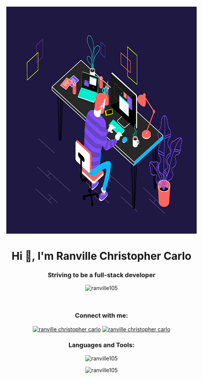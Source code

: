 <!-- Center-align your name and introduction -->

<p align="center" ><img src="dev.gif" alt="My Image" width="800" height="600"></p>



<h1 align="center">Hi 👋, I'm Ranville Christopher Carlo</h1>
<h3 align="center">Striving to be a full-stack developer</h3>

<!-- Center-align the profile views badge -->
<p align="center">
  <img src="https://komarev.com/ghpvc/?username=ranville105&label=Profile%20views&color=0e75b6&style=flat" alt="ranville105" />
</p>



<!-- Center-align the GitHub trophies -->


<!-- Add some space -->
<br>

<!-- Center-align the content below -->
<p align="center">
  <!-- Content here -->
</p>

<!-- Center-align the social media links -->
<h3 align="center">Connect with me:</h3>
<p align="center">
  <a href="https://linkedin.com/in/ranville christopher carlo" target="blank"><img align="center" src="https://raw.githubusercontent.com/rahuldkjain/github-profile-readme-generator/master/src/images/icons/Social/linked-in-alt.svg" alt="ranville christopher carlo" height="30" width="40" /></a>
  <a href="https://fb.com/ranville christopher carlo" target="blank"><img align="center" src="https://raw.githubusercontent.com/rahuldkjain/github-profile-readme-generator/master/src/images/icons/Social/facebook.svg" alt="ranville christopher carlo" height="30" width="40" /></a>
</p>

<!-- Center-align the languages and tools section -->
<h3 align="center">Languages and Tools:</h3>
<p align="center">
  <!-- Add icons and links to your favorite programming languages and tools -->
</p>

<!-- Center-align GitHub stats -->
<p align="center">
  <img src="https://github-readme-stats.vercel.app/api?username=ranville105&show_icons=true&locale=en" alt="ranville105" />
</p>

<!-- Center-align GitHub contribution streak -->
<p align="center">
  <img src="https://github-readme-streak-stats.herokuapp.com/?user=ranville105&" alt="ranville105" />
</p>
